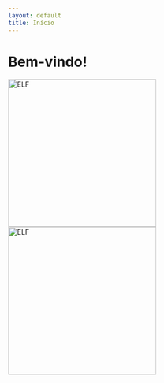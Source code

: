 ```yaml
---
layout: default
title: Início
---
```


# Bem-vindo!
<img src="{{ '/assets/NbNiSi_ELF_110.png' | relative_url }}" alt="ELF" width="300"> <img src="{{ '/assets/NbNiSi_ELF_100.png' | relative_url }}" alt="ELF" width="300">
